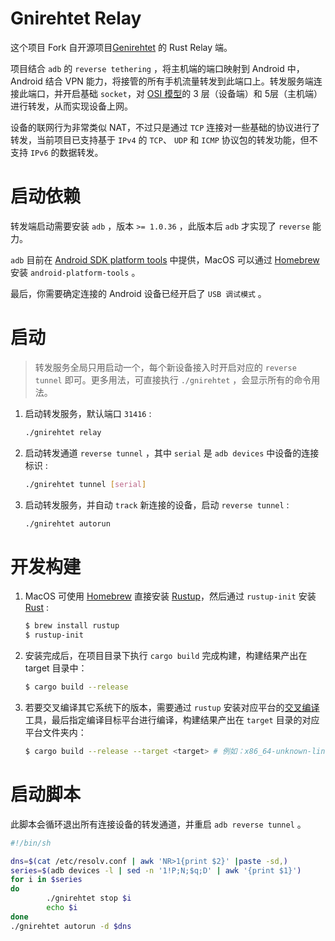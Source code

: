 # Gnirehtet Relay

这个项目 Fork 自开源项目[Genirehtet](https://github.com/Genymobile/gnirehtet) 的 Rust Relay 端。

项目结合 `adb` 的 `reverse tethering` ，将主机端的端口映射到 Android 中，Android 结合 VPN 能力，将接管的所有手机流量转发到此端口上。转发服务端连接此端口，并开启基础 `socket`，对 [OSI 模型](https://en.wikipedia.org/wiki/OSI_model)的 3 层（设备端）和 5层（主机端）进行转发，从而实现设备上网。

设备的联网行为非常类似 NAT，不过只是通过 `TCP` 连接对一些基础的协议进行了转发，当前项目已支持基于 `IPv4` 的 `TCP`、 `UDP` 和 `ICMP` 协议包的转发功能，但不支持 `IPv6` 的数据转发。

# 启动依赖

转发端启动需要安装 `adb` ，版本 `>= 1.0.36` ，此版本后 `adb` 才实现了 `reverse` 能力。

`adb` 目前在 [Android SDK platform tools](https://developer.android.com/studio/releases/platform-tools.html) 中提供，MacOS 可以通过 [Homebrew](https://brew.sh/) 安装 `android-platform-tools` 。

最后，你需要确定连接的 Android 设备已经开启了 `USB 调试模式` 。

# 启动

> 转发服务全局只用启动一个，每个新设备接入时开启对应的 `reverse tunnel` 即可。更多用法，可直接执行 `./gnirehtet` ，会显示所有的命令用法。

1. 启动转发服务，默认端口 `31416` :

    ```bash
    ./gnirehtet relay
    ```

2. 启动转发通道 `reverse tunnel` ，其中 `serial` 是  `adb devices` 中设备的连接标识 :

    ```bash
    ./gnirehtet tunnel [serial]
    ```

3. 启动转发服务，并自动 `track` 新连接的设备，启动 `reverse tunnel` :

    ```bash
    ./gnirehtet autorun
    ```

# 开发构建

1. MacOS 可使用 [Homebrew](https://brew.sh/) 直接安装 [Rustup](https://rustup.rs/)，然后通过 `rustup-init` 安装 [Rust](https://www.rust-lang.org/) :

    ```bash
    $ brew install rustup
    $ rustup-init
    ```

2. 安装完成后，在项目目录下执行 `cargo build` 完成构建，构建结果产出在 target 目录中：

    ```bash
    $ cargo build --release
    ```

3. 若要交叉编译其它系统下的版本，需要通过 `rustup` 安装对应平台的[交叉编译](https://rust-lang.github.io/rustup/cross-compilation.html)工具，最后指定编译目标平台进行编译，构建结果产出在 `target` 目录的对应平台文件夹内：

    ```bash
    $ cargo build --release --target <target> # 例如：x86_64-unknown-linux-musl
    ```

# 启动脚本

此脚本会循环退出所有连接设备的转发通道，并重启 `adb reverse tunnel` 。

```bash
#!/bin/sh

dns=$(cat /etc/resolv.conf | awk 'NR>1{print $2}' |paste -sd,)
series=$(adb devices -l | sed -n '1!P;N;$q;D' | awk '{print $1}')
for i in $series
do
        ./gnirehtet stop $i
        echo $i
done
./gnirehtet autorun -d $dns
```
